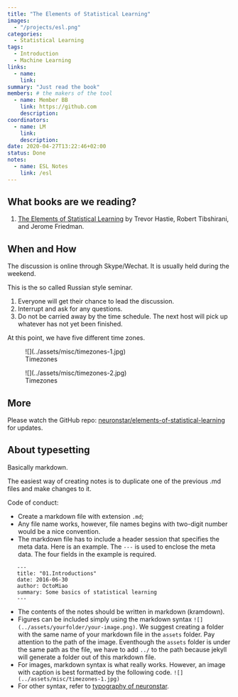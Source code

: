 ```yaml
---
title: "The Elements of Statistical Learning"
images:
  - "/projects/esl.png"
categories:
  - Statistical Learning
tags:
  - Introduction
  - Machine Learning
links:
  - name:
    link:
summary: "Just read the book"
members: # the makers of the tool
  - name: Member BB
    link: https://github.com
    description:
coordinators:
  - name: LM
    link:
    description:
date: 2020-04-27T13:22:46+02:00
status: Done
notes:
  - name: ESL Notes
    link: /esl
---
```


## What books are we reading?

1. [The Elements of Statistical Learning](https://statweb.stanford.edu/~tibs/ElemStatLearn/printings/ESLII_print10.pdf) by Trevor Hastie, Robert Tibshirani, and Jerome Friedman.


## When and How

The discussion is online through Skype/Wechat. It is usually held during the weekend.

This is the so called Russian style seminar.

1. Everyone will get their chance to lead the discussion.
2. Interrupt and ask for any questions.
3. Do not be carried away by the time schedule. The next host will pick up whatever has not yet been finished.

At this point, we have five different time zones.

<figure markdown="1">
![](../assets/misc/timezones-1.jpg)
<figcaption markdown="1">
Timezones
</figcaption>
</figure>


<figure markdown="1">
![](../assets/misc/timezones-2.jpg)
<figcaption markdown="1">
Timezones
</figcaption>
</figure>



## More

Please watch the GitHub repo: [neuronstar/elements-of-statistical-learning](https://github.com/neuronstar/elements-of-statistical-learning) for updates.


## About typesetting

Basically markdown.

The easiest way of creating notes is to duplicate one of the previous .md files and make changes to it.

Code of conduct:

* Create a markdown file with extension `.md`;
* Any file name works, however, file names begins with two-digit number would be a nice convention.
* The markdown file has to include a header session that specifies the meta data. Here is an example. The `---` is used to enclose the meta data. The four fields in the example is required.
```
   ---
   title: "01.Introductions"
   date: 2016-06-30
   author: OctoMiao
   summary: Some basics of statistical learning
   ---
```
* The contents of the notes should be written in markdown (kramdown).
* Figures can be included simply using the markdown syntax `![](../assets/yourfolder/your-image.png)`. We suggest creating a folder with the same name of your markdown file in the `assets` folder. Pay attention to the path of the image. Eventhough the `assets` folder is under the same path as the file, we have to add `../` to the path because jekyll will generate a folder out of this markdown file.
* For images, markdown syntax is what really works. However, an image with caption is best formatted by the following code. `![](../assets/misc/timezones-1.jpg)`
* For other syntax, refer to [typography of neuronstar](http://neuronstar.cc/typography/).
